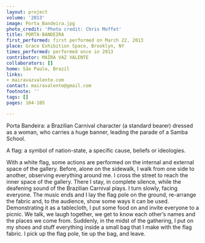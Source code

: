 ```yaml
---
layout: project
volume: '2013'
image: Porta_Bandeira.jpg
photo_credit: 'Photo credit: Chris Moffet'
title: PORTA-BANDEIRA
first_performed: first performed on March 22, 2013
place: Grace Exhibition Space, Brooklyn, NY
times_performed: performed once in 2013
contributor: MAÍRA VAZ VALENTE
collaborators: []
home: São Paulo, Brazil
links:
- mairavazvalente.com
contact: mairavalente@gmail.com
footnote: ''
tags: []
pages: 104-105

---
```


Porta Bandeira: a Brazilian Carnival character (a standard bearer) dressed as a woman, who carries a huge banner, leading the parade of a Samba School.

A flag: a symbol of nation-state, a specific cause, beliefs or ideologies.

With a white flag, some actions are performed on the internal and external space of the gallery. Before, alone on the sidewalk, I walk from one side to another, observing everything around me. I cross the street to reach the inner space of the gallery. There I stay, in complete silence, while the deafening sound of the Brazilian Carnival plays. I turn slowly, facing everyone. The music ends and I lay the flag pole on the ground, re-arrange the fabric and, to the audience, show some ways it can be used. Demonstrating it as a tablecloth, I put some food on and invite everyone to a picnic. We talk, we laugh together, we get to know each other’s names and the places we come from. Suddenly, in the midst of the gathering, I put on my shoes and stuff everything inside a small bag that I make with the flag fabric. I pick up the flag pole, tie up the bag, and leave.
